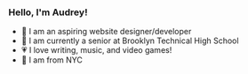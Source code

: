 ### Hello, I'm Audrey!

- 🎨 I am an aspiring website designer/developer
- 📝 I am currently a senior at Brooklyn Technical High School
- 💗 I love writing, music, and video games!
- :statue_of_liberty: I am from NYC
